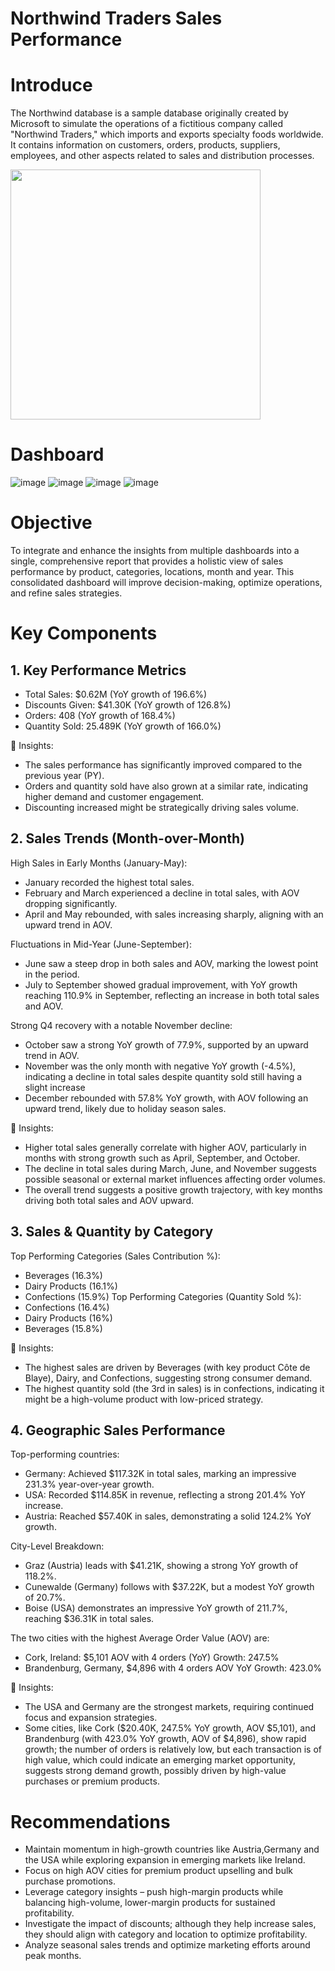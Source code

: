 # Northwind Traders Sales Performance

# Introduce
The Northwind database is a sample database originally created by Microsoft to simulate the operations of a fictitious company called "Northwind Traders," which imports and exports specialty foods worldwide. It contains information on customers, orders, products, suppliers, employees, and other aspects related to sales and distribution processes.

<img src="https://github.com/user-attachments/assets/3cfe98a9-cb39-4abd-a4a4-60bfa66981fb"  width="400"   />

# Dashboard
![image](https://github.com/user-attachments/assets/916d44b5-cb8f-4640-88b9-ff7ca5993fc6)
![image](https://github.com/user-attachments/assets/deec2395-5f94-4377-a7ce-707df7272c42)
![image](https://github.com/user-attachments/assets/e63c2082-c7d7-4f95-af77-fc80039f2212)
![image](https://github.com/user-attachments/assets/1edb1faa-7029-49bd-bdeb-35fe0d2079b3)



# Objective
To integrate and enhance the insights from multiple dashboards into a single, comprehensive report that provides a holistic view of sales performance by product, categories, locations, month and year. This consolidated dashboard will improve decision-making, optimize operations, and refine sales strategies.

# Key Components

## 1. Key Performance Metrics
- Total Sales: $0.62M (YoY growth of 196.6%)
- Discounts Given: $41.30K (YoY growth of 126.8%)
- Orders: 408 (YoY growth of 168.4%)
- Quantity Sold: 25.489K (YoY growth of 166.0%)

🧐 Insights:
- The sales performance has significantly improved compared to the previous year (PY).
- Orders and quantity sold have also grown at a similar rate, indicating higher demand and customer engagement.
- Discounting increased might be strategically driving sales volume.

## 2. Sales Trends (Month-over-Month)
High Sales in Early Months (January-May):
- January recorded the highest total sales.
- February and March experienced a decline in total sales, with AOV dropping significantly.
- April and May rebounded, with sales increasing sharply, aligning with an upward trend in AOV.

Fluctuations in Mid-Year (June-September):
- June saw a steep drop in both sales and AOV, marking the lowest point in the period.
- July to September showed gradual improvement, with YoY growth reaching 110.9% in September, reflecting an increase in both total sales and AOV.

Strong Q4 recovery with a notable November decline:
- October saw a strong YoY growth of 77.9%, supported by an upward trend in AOV.
- November was the only month with negative YoY growth (-4.5%), indicating a decline in total sales despite quantity sold still having a slight increase
- December rebounded with 57.8% YoY growth, with AOV following an upward trend, likely due to holiday season sales.
  
🧐 Insights:
- Higher total sales generally correlate with higher AOV, particularly in months with strong growth such as April, September, and October.
- The decline in total sales during March, June, and November suggests possible seasonal or external market influences affecting order volumes.
- The overall trend suggests a positive growth trajectory, with key months driving both total sales and AOV upward.

## 3. Sales & Quantity by Category
Top Performing Categories (Sales Contribution %):
- Beverages (16.3%)
- Dairy Products (16.1%)
- Confections (15.9%)
Top Performing Categories (Quantity Sold %):
- Confections (16.4%)
- Dairy Products (16%)
- Beverages (15.8%)

🧐 Insights:
- The highest sales are driven by Beverages (with key product Côte de Blaye), Dairy, and Confections, suggesting strong consumer demand.
- The highest quantity sold (the 3rd in sales) is in confections, indicating it might be a high-volume product with low-priced strategy.

## 4. Geographic Sales Performance
Top-performing countries:
- Germany: Achieved $117.32K in total sales, marking an impressive 231.3% year-over-year growth.
- USA: Recorded $114.85K in revenue, reflecting a strong 201.4% YoY increase.
- Austria: Reached $57.40K in sales, demonstrating a solid 124.2% YoY growth.


City-Level Breakdown:
- Graz (Austria) leads with $41.21K, showing a strong YoY growth of 118.2%.
- Cunewalde (Germany) follows with $37.22K, but a modest YoY growth of 20.7%.
- Boise (USA) demonstrates an impressive YoY growth of 211.7%, reaching $36.31K in total sales.

The two cities with the highest Average Order Value (AOV) are:
- Cork, Ireland: $5,101 AOV with 4 orders (YoY) Growth: 247.5%
- Brandenburg, Germany, $4,896 with 4 orders AOV YoY Growth: 423.0%
  
🧐 Insights:
- The USA and Germany are the strongest markets, requiring continued focus and expansion strategies.
- Some cities, like Cork ($20.40K, 247.5% YoY growth, AOV $5,101), and Brandenburg (with 423.0% YoY growth, AOV of $4,896), show rapid growth; the number of orders is relatively low, but each transaction is of high value, which could indicate an emerging market opportunity, suggests strong demand growth, possibly driven by high-value purchases or premium products.
  
# Recommendations
- Maintain momentum in high-growth countries like Austria,Germany and the USA while exploring expansion in emerging markets like Ireland.
- Focus on high AOV cities for premium product upselling and bulk purchase promotions.
- Leverage category insights – push high-margin products while balancing high-volume, lower-margin products for sustained profitability.
- Investigate the impact of discounts; although they help increase sales, they should align with category and location to optimize profitability.
- Analyze seasonal sales trends and optimize marketing efforts around peak months.
